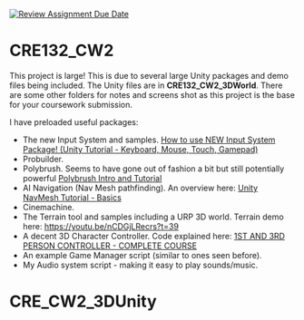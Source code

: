 [![Review Assignment Due Date](https://classroom.github.com/assets/deadline-readme-button-22041afd0340ce965d47ae6ef1cefeee28c7c493a6346c4f15d667ab976d596c.svg)](https://classroom.github.com/a/o5Lsr3aI)
# CRE132_CW2

This project is large! This is due to several large Unity packages and demo files being included. The Unity files are in **CRE132_CW2_3DWorld**. There are some other folders for notes and screens shot as this project is the base for your coursework submission. 

I have preloaded useful packages:

- The new Input System and samples. [How to use NEW Input System Package! (Unity Tutorial -  Keyboard, Mouse, Touch, Gamepad)](https://www.youtube.com/watch?v=Yjee_e4fICc)
- Probuilder.
- Polybrush. Seems to have gone out of fashion a bit but still potentially powerful [Polybrush Intro and Tutorial](https://www.youtube.com/watch?v=JQyntL-Z5bM)
- AI Navigation (Nav Mesh pathfinding). An overview here: [Unity NavMesh Tutorial - Basics](https://www.youtube.com/watch?v=CHV1ymlw-P8)
- Cinemachine. 
- The Terrain tool and samples including a URP 3D world. Terrain demo here: https://youtu.be/nCDGjLRecrs?t=39 
- A decent 3D Character Controller. Code explained here: [1ST AND 3RD PERSON CONTROLLER - COMPLETE COURSE](https://www.youtube.com/watch?v=muAzcpAg3lg)
- An example Game Manager script (similar to ones seen before).
- My Audio system script - making it easy to play sounds/music. 
# CRE_CW2_3DUnity
